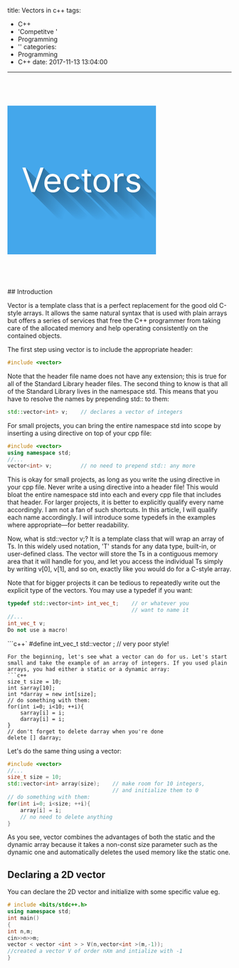 title: Vectors in c++
tags:
  - C++
  - 'Competitve '
  - Programming
  - ''
categories:
  - Programming
  - C++
date: 2017-11-13 13:04:00
---
<p id="icon" class="mx-auto" style="text-shadow: rgb(48, 117, 165) 0px 0px, rgb(48, 118, 166) 1px 1px, rgb(48, 118, 167) 2px 2px, rgb(49, 119, 168) 3px 3px, rgb(49, 120, 169) 4px 4px, rgb(49, 121, 170) 5px 5px, rgb(50, 122, 171) 6px 6px, rgb(50, 122, 172) 7px 7px, rgb(50, 123, 173) 8px 8px, rgb(51, 124, 175) 9px 9px, rgb(51, 125, 176) 10px 10px, rgb(51, 126, 177) 11px 11px, rgb(51, 126, 178) 12px 12px, rgb(52, 127, 179) 13px 13px, rgb(52, 128, 180) 14px 14px, rgb(52, 129, 181) 15px 15px, rgb(53, 130, 182) 16px 16px, rgb(53, 130, 184) 17px 17px, rgb(53, 131, 185) 18px 18px, rgb(54, 132, 186) 19px 19px, rgb(54, 133, 187) 20px 20px, rgb(54, 134, 188) 21px 21px, rgb(55, 134, 189) 22px 22px, rgb(55, 135, 190) 23px 23px, rgb(55, 136, 191) 24px 24px, rgb(56, 137, 192) 25px 25px, rgb(56, 138, 194) 26px 26px, rgb(56, 138, 195) 27px 27px, rgb(57, 139, 196) 28px 28px, rgb(57, 140, 197) 29px 29px, rgb(57, 141, 198) 30px 30px, rgb(58, 142, 199) 31px 31px, rgb(58, 142, 200) 32px 32px, rgb(58, 143, 201) 33px 33px, rgb(59, 144, 203) 34px 34px, rgb(59, 145, 204) 35px 35px, rgb(59, 146, 205) 36px 36px, rgb(60, 146, 206) 37px 37px, rgb(60, 147, 207) 38px 38px, rgb(60, 148, 208) 39px 39px, rgb(61, 149, 209) 40px 40px, rgb(61, 150, 210) 41px 41px, rgb(61, 150, 212) 42px 42px, rgb(62, 151, 213) 43px 43px, rgb(62, 152, 214) 44px 44px, rgb(62, 153, 215) 45px 45px, rgb(62, 153, 216) 46px 46px, rgb(63, 154, 217) 47px 47px, rgb(63, 155, 218) 48px 48px, rgb(63, 156, 219) 49px 49px, rgb(64, 157, 220) 50px 50px, rgb(64, 157, 222) 51px 51px, rgb(64, 158, 223) 52px 52px, rgb(65, 159, 224) 53px 53px, rgb(65, 160, 225) 54px 54px, rgb(65, 161, 226) 55px 55px, rgb(66, 161, 227) 56px 56px, rgb(66, 162, 228) 57px 57px, rgb(66, 163, 229) 58px 58px, rgb(67, 164, 231) 59px 59px, rgb(67, 165, 232) 60px 60px, rgb(67, 165, 233) 61px 61px, rgb(68, 166, 234) 62px 62px; font-size: 75px; color: rgb(255, 255, 255); background-color: rgb(68, 167, 235); height: 334px; width: 334px; line-height: 334px; border-radius: 0%; overflow: hidden; text-align: center;">Vectors</p>
## Introduction

Vector is a template class that is a perfect replacement for the good old C-style arrays. It allows the same natural syntax that is used with plain arrays but offers a series of services that free the C++ programmer from taking care of the allocated memory and help operating consistently on the contained objects.

The first step using vector is to include the appropriate header:
```c++
#include <vector>
```
Note that the header file name does not have any extension; this is true for all of the Standard Library header files. The second thing to know is that all of the Standard Library lives in the namespace std. This means that you have to resolve the names by prepending std:: to them:
```c++
std::vector<int> v;    // declares a vector of integers
```
For small projects, you can bring the entire namespace std into scope by inserting a using directive on top of your cpp file:
```c++
#include <vector>
using namespace std;
//...
vector<int> v;         // no need to prepend std:: any more
```
This is okay for small projects, as long as you write the using directive in your cpp file. Never write a using directive into a header file! This would bloat the entire namespace std into each and every cpp file that includes that header. For larger projects, it is better to explicitly qualify every name accordingly. I am not a fan of such shortcuts. In this article, I will qualify each name accordingly. I will introduce some typedefs in the examples where appropriate—for better readability.

Now, what is std::vector<T> v;? It is a template class that will wrap an array of Ts. In this widely used notation, 'T' stands for any data type, built-in, or user-defined class. The vector will store the Ts in a contiguous memory area that it will handle for you, and let you access the individual Ts simply by writing v[0], v[1], and so on, exactly like you would do for a C-style array.

Note that for bigger projects it can be tedious to repeatedly write out the explicit type of the vectors. You may use a typedef if you want:
```c++
typedef std::vector<int> int_vec_t;    // or whatever you
                                       // want to name it
//...
int_vec_t v;
Do not use a macro!
```
```c++`
#define int_vec_t std::vector<int> ;    // very poor style!
```
For the beginning, let's see what a vector can do for us. Let's start small and take the example of an array of integers. If you used plain arrays, you had either a static or a dynamic array:
```c++
size_t size = 10;
int sarray[10];
int *darray = new int[size];
// do something with them:
for(int i=0; i<10; ++i){
    sarray[i] = i;
    darray[i] = i;
}
// don't forget to delete darray when you're done
delete [] darray;
```
Let's do the same thing using a vector:
```c++
#include <vector>
//...
size_t size = 10;
std::vector<int> array(size);    // make room for 10 integers,
                                 // and initialize them to 0
// do something with them:
for(int i=0; i<size; ++i){
    array[i] = i;
    // no need to delete anything
}
```

As you see, vector combines the advantages of both the static and the dynamic array because it takes a non-const size parameter such as the dynamic one and automatically deletes the used memory like the static one.

## Declaring  a 2D vector 
You can declare the 2D vector and initialize  with some specific value 
eg.
```c++
# include <bits/stdc++.h>
using namespace std;
int main()
{
int n,m;
cin>>n>>m;
vector < vector <int > > V(n,vector<int >(m,-1));
//created a vector V of order nXm and intialize with -1 
}
```

